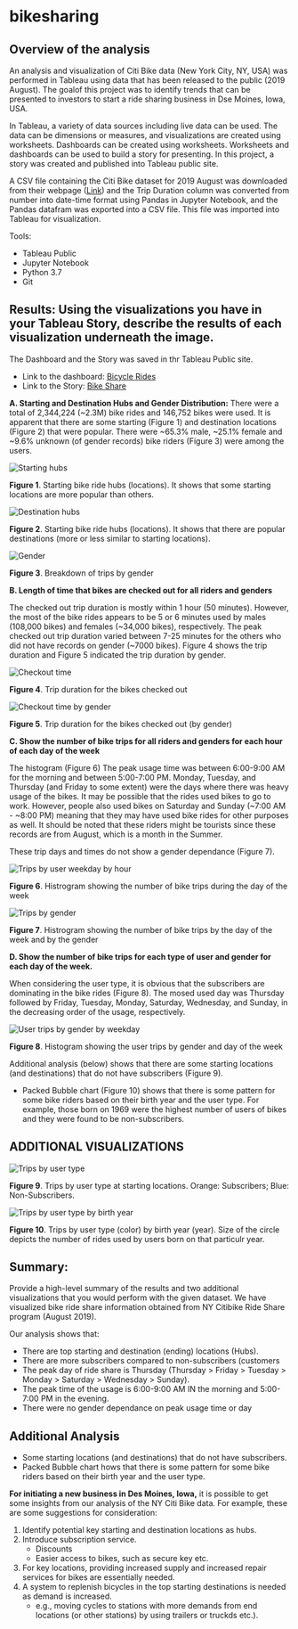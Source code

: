 # bikesharing

## Overview of the analysis

An analysis and visualization of Citi Bike data (New York City, NY, USA) was performed in Tableau using data that has been released to the public (2019 August). The goalof this project was to identify trends that can be presented to investors to start a ride sharing business in Dse Moines, Iowa, USA.

In Tableau, a variety of data sources including live data can be used. The data can be dimensions or measures, and visualizations are created using worksheets. Dashboards can be created using worksheets. Worksheets and dashboards can be used to build a story for presenting. In this project, a story was created and published into Tableau public site.   

A CSV file containing the Citi Bike dataset for 2019 August was downloaded from their webpage ([Link](https://ride.citibikenyc.com/system-data)) and the Trip Duration column was converted from number into date-time format using Pandas in Jupyter Notebook, and the Pandas datafram was exported into a CSV file. This file was imported into Tableau for visualization.


Tools:
- Tableau Public
- Jupyter Notebook 
- Python 3.7
- Git

## Results: Using the visualizations you have in your Tableau Story, describe the results of each visualization underneath the image.

The Dashboard and the Story was saved in thr Tableau Public site. 
- Link to the dashboard: [Bicycle Rides](https://public.tableau.com/views/Module14-Challenge_16544762101330/BicycleSharing?:language=en-US&publish=yes&:display_count=n&:origin=viz_share_link)
- Link to the Story: [Bike Share](https://public.tableau.com/views/Module14-Challenge_16544762101330/BikeSharing?:language=en-US&:display_count=n&:origin=viz_share_link)


**A. Starting and Destination Hubs and Gender Distribution:**
There were a total of 2,344,224 (~2.3M) bike rides and 146,752 bikes were used. It is apparent that there are some starting (Figure 1) and destination locations (Figure 2) that were popular. There were ~65.3% male, ~25.1% female and ~9.6% unknown (of gender records) bike riders (Figure 3) were among the users.  

![Starting hubs](/images/starting_hubs.png)

**Figure 1**. Starting bike ride hubs (locations). It shows that some starting locations are more popular than others.


![Destination hubs](/images/destination_hubs.png)

**Figure 2**. Starting bike ride hubs (locations). It shows that there are popular destinations (more or less similar to starting locations).


![Gender](/images/gender_breakdown.png)

**Figure 3**. Breakdown of trips by gender


**B. Length of time that bikes are checked out for all riders and genders**

The checked out trip duration is mostly within 1 hour (50 minutes). However, the most of the bike rides appears to be 5 or 6 minutes used by males (108,000 bikes) and females (~34,000 bikes), respectively. The peak checked out trip duration varied between 7-25 minutes for the others who did not have records on gender (~7000 bikes). Figure 4 shows the trip duration and Figure 5 indicated the trip duration by gender.   

![Checkout time](/images/checkout_time_for_users.png)

**Figure 4**. Trip duration for the bikes checked out  


![Checkout time by gender](/images/checkout_times_by_gender.png)

**Figure 5**. Trip duration for the bikes checked out (by gender)    


**C. Show the number of bike trips for all riders and genders for each hour of each day of the week**

The histogram (Figure 6) The peak usage time was between 6:00-9:00 AM for the morning and between  5:00-7:00 PM. Monday, Tuesday, and Thursday (and Friday to some extent) were the days where there was heavy usage of the bikes. It may be possible that the rides used bikes to go to work. However, people also used bikes on Saturday and Sunday (~7:00 AM - ~8:00 PM)  meaning that they may have used bike rides for other purposes as well. It should be noted that these riders might be tourists since these records are from August, which is a month in the Summer.

These trip days and times do not show a gender dependance (Figure 7). 

![Trips by user weekday by hour](/images/trips_by_week_day_by_hour.png)

**Figure 6**. Histrogram showing the number of bike trips during the day of the week  

![Trips by gender](/images/trips_by_gender.png)

**Figure 7**. Histrogram showing the number of bike trips by the day of the week and by the gender   


**D. Show the number of bike trips for each type of user and gender for each day of the week.**

When considering the user type, it is obvious that the subscribers are dominating in the bike rides (Figure 8). The mosed used day was Thursday followed by Friday, Tuesday, Monday, Saturday, Wednesday, and Sunday, in the decreasing order of the usage, respectively. 


![User trips by gender by weekday](/images/user_trips_by_gender_by_weekday.png)

**Figure 8**. Histogram showing the user trips by gender and day of the week


Additional analysis (below) shows that there are some starting locations (and destinations) that do not have subscribers (Figure 9).
- Packed Bubble chart (Figure 10) shows that there is some pattern for some bike riders based on their birth year and the user type. For example, those born on 1969 were the highest number of users of bikes and they were found to be non-subscribers. 


## ADDITIONAL VISUALIZATIONS


![Trips by user type](/images/trips_by_usertype.png)

**Figure 9**. Trips by user type at starting locations. Orange: Subscribers; Blue: Non-Subscribers.


![Trips by user type by birth year](/images/trips_by_usertype_by_birthyear.png)

**Figure 10**. Trips by user type (color) by birth year (year). Size of the circle depicts the number of rides used by users born on that particulr year.


## Summary: 

Provide a high-level summary of the results and two additional visualizations that you would perform with the given dataset.
We have visualized bike ride share information obtained from NY Citibike Ride Share program (August 2019). 

Our analysis shows that:
- There are top starting and destination (ending) locations (Hubs).
- There are more subscribers compared to non-subscribers (customers
- The peak day of ride share is Thursday (Thursday > Friday > Tuesday > Monday > Saturday > Wednesday > Sunday).
- The peak time of the usage is 6:00-9:00 AM IN the morning and 5:00-7:00 PM in the evening.
- There were no gender dependance on peak usage time or day

## Additional Analysis

- Some starting locations (and destinations) that do not have subscribers.
- Packed Bubble chart hows that there is some pattern for some bike riders based on their birth year and the user type.


**For initiating a new business in Des Moines, Iowa,** it is possible to get some insights from our analysis of the NY Citi Bike data.
For example, these are some suggestions for consideration:

1. Identify potential key starting and destination locations as hubs.
2. Introduce subscription service.
    - Discounts
    - Easier access to bikes, such as secure key etc.
3. For key locations, providing increased supply and increased repair services for bikes are essentially needed.
4. A system to replenish bicycles in the top starting destinations is needed as demand is increased.
    - e.g., moving cycles to stations with more demands from end locations (or other stations) by using trailers or truckds etc.). 
